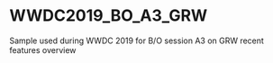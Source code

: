 # WWDC2019_BO_A3_GRW
Sample used during WWDC 2019 for B/O session A3 on GRW recent features overview
